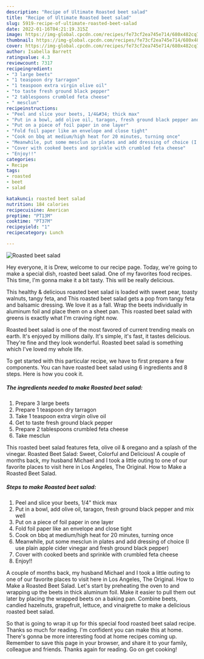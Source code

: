 ```yaml
---
description: "Recipe of Ultimate Roasted beet salad"
title: "Recipe of Ultimate Roasted beet salad"
slug: 5919-recipe-of-ultimate-roasted-beet-salad
date: 2022-01-16T04:21:19.315Z
image: https://img-global.cpcdn.com/recipes/fe73cf2ea745e714/680x482cq70/roasted-beet-salad-recipe-main-photo.jpg
thumbnail: https://img-global.cpcdn.com/recipes/fe73cf2ea745e714/680x482cq70/roasted-beet-salad-recipe-main-photo.jpg
cover: https://img-global.cpcdn.com/recipes/fe73cf2ea745e714/680x482cq70/roasted-beet-salad-recipe-main-photo.jpg
author: Isabella Barrett
ratingvalue: 4.3
reviewcount: 7317
recipeingredient:
- "3 large beets"
- "1 teaspoon dry tarragon"
- "1 teaspoon extra virgin olive oil"
- "to taste fresh ground black pepper"
- "2 tablespoons crumbled feta cheese"
- " mesclun"
recipeinstructions:
- "Peel and slice your beets, 1/4&#34; thick max"
- "Put in a bowl, add olive oil, taragon, fresh ground black pepper and mix well"
- "Put on a piece of foil paper in one layer"
- "Fold foil paper like an envelope and close tight"
- "Cook on bbq at medium/high heat for 20 minutes, turning once"
- "Meanwhile, put some mesclun in plates and add dressing of choice (I use plain apple cider vinegar and fresh ground black pepper)"
- "Cover with cooked beets and sprinkle with crumbled feta cheese"
- "Enjoy!!"
categories:
- Recipe
tags:
- roasted
- beet
- salad

katakunci: roasted beet salad 
nutrition: 184 calories
recipecuisine: American
preptime: "PT13M"
cooktime: "PT37M"
recipeyield: "1"
recipecategory: Lunch

---
```



![Roasted beet salad](https://img-global.cpcdn.com/recipes/fe73cf2ea745e714/680x482cq70/roasted-beet-salad-recipe-main-photo.jpg)

Hey everyone, it is Drew, welcome to our recipe page. Today, we're going to make a special dish, roasted beet salad. One of my favorites food recipes. This time, I'm gonna make it a bit tasty. This will be really delicious.

This healthy &amp; delicious roasted beet salad is loaded with sweet pear, toasty walnuts, tangy feta, and This roasted beet salad gets a pop from tangy feta and balsamic dressing. We love it as a fall. Wrap the beets individually in aluminum foil and place them on a sheet pan. This roasted beet salad with greens is exactly what I&#39;m craving right now.

Roasted beet salad is one of the most favored of current trending meals on earth. It's enjoyed by millions daily. It's simple, it's fast, it tastes delicious. They're fine and they look wonderful. Roasted beet salad is something which I've loved my whole life.


To get started with this particular recipe, we have to first prepare a few components. You can have roasted beet salad using 6 ingredients and 8 steps. Here is how you cook it.

<!--inarticleads1-->

##### The ingredients needed to make Roasted beet salad:

1. Prepare 3 large beets
1. Prepare 1 teaspoon dry tarragon
1. Take 1 teaspoon extra virgin olive oil
1. Get to taste fresh ground black pepper
1. Prepare 2 tablespoons crumbled feta cheese
1. Take  mesclun


This roasted beet salad features feta, olive oil &amp; oregano and a splash of the vinegar. Roasted Beet Salad: Sweet, Colorful and Delicious! A couple of months back, my husband Michael and I took a little outing to one of our favorite places to visit here in Los Angeles, The Original. How to Make a Roasted Beet Salad. 

<!--inarticleads2-->

##### Steps to make Roasted beet salad:

1. Peel and slice your beets, 1/4&#34; thick max
1. Put in a bowl, add olive oil, taragon, fresh ground black pepper and mix well
1. Put on a piece of foil paper in one layer
1. Fold foil paper like an envelope and close tight
1. Cook on bbq at medium/high heat for 20 minutes, turning once
1. Meanwhile, put some mesclun in plates and add dressing of choice (I use plain apple cider vinegar and fresh ground black pepper)
1. Cover with cooked beets and sprinkle with crumbled feta cheese
1. Enjoy!!


A couple of months back, my husband Michael and I took a little outing to one of our favorite places to visit here in Los Angeles, The Original. How to Make a Roasted Beet Salad. Let&#39;s start by preheating the oven to and wrapping up the beets in thick aluminum foil. Make it easier to pull them out later by placing the wrapped beets on a baking pan. Combine beets, candied hazelnuts, grapefruit, lettuce, and vinaigrette to make a delicious roasted beet salad. 

So that is going to wrap it up for this special food roasted beet salad recipe. Thanks so much for reading. I'm confident you can make this at home. There's gonna be more interesting food at home recipes coming up. Remember to save this page in your browser, and share it to your family, colleague and friends. Thanks again for reading. Go on get cooking!
